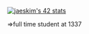 
[![jaeskim's 42 stats](https://badge42.herokuapp.com/api/stats/mannouao)](https://github.com/JaeSeoKim/badge42)

=>full time student at 1337
